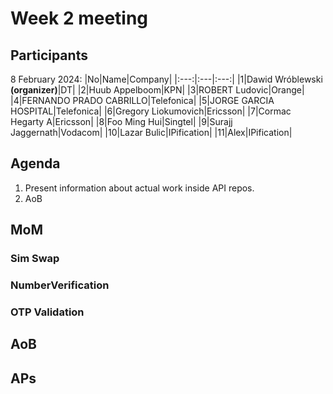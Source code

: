 # Week 2 meeting

## Participants

8 February 2024:
|No|Name|Company|
|:---:|:---|:---:|
|1|Dawid Wróblewski **(organizer)**|DT|
|2|Huub Appelboom|KPN|
|3|ROBERT Ludovic|Orange|
|4|FERNANDO PRADO CABRILLO|Telefonica|
|5|JORGE GARCIA HOSPITAL|Telefonica|
|6|Gregory Liokumovich|Ericsson|
|7|Cormac Hegarty A|Ericsson|
|8|Foo Ming Hui|Singtel|
|9|Surajj Jaggernath|Vodacom|
|10|Lazar Bulic|IPification|
|11|Alex|IPification|


## Agenda

1. Present information about actual work inside API repos.
2. AoB

## MoM

### Sim Swap


### NumberVerification


### OTP Validation


## AoB

## APs
